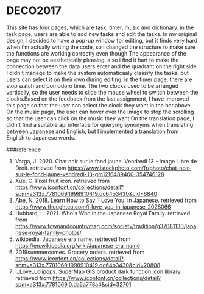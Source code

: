 # DECO2017
This site has four pages, which are task, timer, music and dictionary.
in the task page, users are able to add new tasks and edit the tasks. In my original design, I decided to have a pop-up window for editing, but it finds very hard when i'm actually writing the code, so I changed the structure to make sure the functions are working correctly even though The appearance of the page may not be aesthetically pleasing.
also i find it hart to make the connection between the data users enter and the quadrant on the right side. I didn't manage to make the system automaticaaly classify the tasks. but users can select it on their own during editing.
in the timer page, there are stop watch and pomodoro time. The two clocks used to be arranged vertically, so the user needs to slide the mouse wheel to switch between the clocks.Based on the feedback from the last assignment, I have improved this page so that the user can select the clock they want in the bar above.
On the music page, the user can hover over the image to stop the scrolling so that the user can click on the music they want
On the translation page, I didn't find a suitable api interface for querying synonyms when translating between Japanese and English, but I implemented a translation from English to Japanese words.



###reference
1. Varga, J. 2020. Chat noir sur le fond jaune. Vendredi 13 - Image Libre de Droit. retrieved from https://www.istockphoto.com/fr/photo/chat-noir-sur-le-fond-jaune-vendredi-13-gm1216489400-354746128
2. Xue, C. Pixel fruit icon. retrieved from https://www.iconfont.cn/collections/detail?spm=a313x.7781069.1998910419.dc64b3430&cid=6840
3. Abe, N. 2018. Learn How to Say 'I Love You' in Japanese. retrieved from https://www.thoughtco.com/i-love-you-in-japanese-2028066
4. Hubbard, L. 2021. Who's Who in the Japanese Royal Family. retrieved from https://www.townandcountrymag.com/society/tradition/g37081130/japanese-royal-family-photos/
5. wikipedia. Japanese era name. retrieved from https://en.wikipedia.org/wiki/Japanese_era_name
6. 2019summercomes. Grocery orders. retrieved from https://www.iconfont.cn/collections/detail?spm=a313x.7781069.1998910419.dc64b3430&cid=20808
7. I_Love_Lolipops. SuperMap GIS product dark function icon library. retrieved from https://www.iconfont.cn/collections/detail?spm=a313x.7781069.0.da5a778a4&cid=32701
